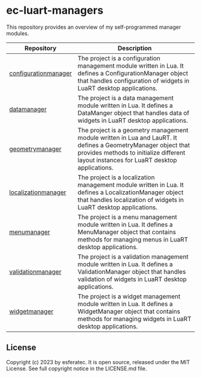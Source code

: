 # ec-luart-managers

This repository provides an overview of my self-programmed manager modules.

| Repository  | Description |
| --- | --- |
| [configurationmanager](https://github.com/esferatec/ec-luart-configurationmanager) | The project is a configuration management module written in Lua. It defines a ConfigurationManager object that handles configuration of widgets in LuaRT desktop applications. |
| [datamanager](https://github.com/esferatec/ec-luart-datamanager) | The project is a data management module written in Lua. It defines a DataManger object that handles data of widgets in LuaRT desktop applications. |
| [geometrymanager](https://github.com/esferatec/ec-luart-geometrymanager) | The project is a geometry management module written in Lua and LauRT. It defines a GeometryManager object that provides methods to initialize different layout instances for LuaRT desktop applications. |
| [localizationmanager](https://github.com/esferatec/ec-luart-localizationmanager) | The project is a localization management module written in Lua. It defines a LocalizationManager object that handles localization of widgets in LuaRT desktop applications. |
| [menumanager](https://github.com/esferatec/ec-luart-menumanager) | The project is a menu management module written in Lua. It defines a MenuManager object that contains methods for managing menus in LuaRT desktop applications. |
| [validationmanager](https://github.com/esferatec/ec-luart-validationmanager) | The project is a validation management module written in Lua. It defines a ValidationManager object that handles validation of widgets in LuaRT desktop applications. |
| [widgetmanager](https://github.com/esferatec/ec-luart-widgetmanager) | The project is a widget management module written in Lua. It defines a WidgetManager object that contains methods for managing widgets in LuaRT desktop applications. |

## License

Copyright (c) 2023 by esferatec.
It is open source, released under the MIT License.
See full copyright notice in the LICENSE.md file.
